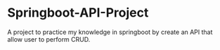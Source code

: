 # Springboot-API-Project
A project to practice my knowledge in springboot by create an API that allow user to perform CRUD.
